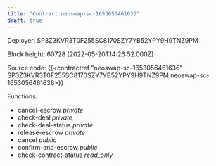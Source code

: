 ```yaml
---
title: "Contract neoswap-sc-1653056461636"
draft: true
---
```

Deployer: SP3Z3KVR3T0F255SC8170SZY7YB52YPY9H9TNZ9PM


 



Block height: 60728 (2022-05-20T14:26:52.000Z)

Source code: {{<contractref "neoswap-sc-1653056461636" SP3Z3KVR3T0F255SC8170SZY7YB52YPY9H9TNZ9PM neoswap-sc-1653056461636>}}

Functions:

* cancel-escrow _private_
* check-deal _private_
* check-deal-status _private_
* release-escrow _private_
* cancel _public_
* confirm-and-escrow _public_
* check-contract-status _read_only_
